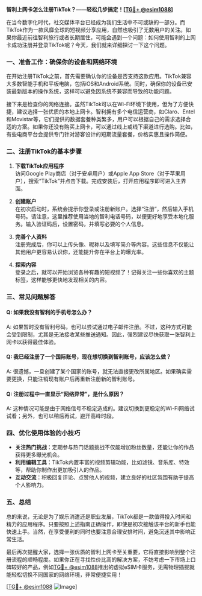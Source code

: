 **智利上网卡怎么注册TikTok？——轻松几步搞定！[[TG💪+ @esim1088](https://t.me/s/esim1088)]**

在当今数字化时代，社交媒体平台已经成为我们生活中不可或缺的一部分。而TikTok作为一款风靡全球的短视频分享应用，自然也吸引了无数用户的关注。如果你最近前往智利旅行或者长期居住，可能会遇到一个问题：如何使用智利的上网卡成功注册并登录TikTok呢？今天，我们就来详细探讨一下这个问题。

### 一、准备工作：确保你的设备和网络环境

在开始注册TikTok之前，首先需要确认你的设备是否支持这款应用。TikTok兼容大多数智能手机和平板电脑，包括iOS和Android系统。同时，确保你的设备已安装最新版本的操作系统，这样可以避免因系统不兼容而导致的功能问题。

接下来是检查你的网络连接。虽然TikTok可以在Wi-Fi环境下使用，但为了方便快捷，建议选择一张优质的本地上网卡。智利拥有多个电信运营商，如Claro、Entel和Movistar等，它们提供的数据套餐种类繁多，用户可以根据自己的需求选择合适的方案。如果你还没有购买上网卡，可以通过线上或线下渠道进行选购。比如，有些电商平台会提供专门针对游客设计的短期流量套餐，价格实惠且操作简便。

### 二、注册TikTok的基本步骤

1. **下载TikTok应用程序**  
   访问Google Play商店（对于安卓用户）或Apple App Store（对于苹果用户），搜索“TikTok”并点击下载。完成安装后，打开应用程序即可进入主界面。

2. **创建账户**  
   在初次启动时，系统会提示你登录或注册新账户。选择“注册”，然后输入手机号码。请注意，这里推荐使用当地的智利电话号码，以便更好地享受本地化服务。输入验证码后，设置密码，并填写必要的个人信息。

3. **完善个人资料**  
   注册完成后，你可以上传头像、昵称以及填写简介等内容。这些信息不仅能让其他用户更容易认识你，还能提升你在平台上的曝光率。

4. **探索内容**  
   登录之后，就可以开始浏览各种有趣的短视频了！记得关注一些你喜欢的主题标签，这样能够更快地发现相关的内容。

### 三、常见问题解答

#### Q: 如果我没有智利的手机号怎么办？
A: 如果暂时没有智利号码，也可以尝试通过电子邮件注册。不过，这种方式可能会受到限制，尤其是无法接收某些推送通知。因此，强烈建议尽快获取一张智利上网卡以获得最佳体验。

#### Q: 我已经注册了一个国际账号，现在想切换到智利账号，应该怎么做？
A: 很遗憾，一旦创建了某个国家的账号，就无法直接更改所属地区。如果确实需要更换，只能注销现有账户后再重新注册新的智利账号。

#### Q: 注册过程中一直显示“网络异常”，是什么原因？
A: 这种情况可能是由于网络信号不稳定造成的。建议切换到更稳定的Wi-Fi网络试试看；另外，也可以稍后再试，避开高峰时段。

### 四、优化使用体验的小技巧

- **关注热门挑战**：定期参与热门话题挑战不仅能增加粉丝数量，还能让你的作品获得更多曝光机会。
- **利用编辑工具**：TikTok内置丰富的视频剪辑功能，比如滤镜、音乐库、特效等，帮助你制作出更加吸引人的作品。
- **互动交流**：积极回复评论、点赞他人的视频，建立良好的社区氛围有助于提高个人影响力。

### 五、总结

总的来说，无论是为了娱乐消遣还是职业发展，TikTok都是一款值得投入时间和精力的应用程序。只要按照上述指南正确操作，即使是初次接触该平台的新手也能快速上手。当然，在享受便利的同时也要注意合理安排时间，避免沉迷其中影响正常生活。

最后再次提醒大家，选择一张优质的智利上网卡至关重要，它将直接影响到整个注册流程的顺畅程度。如果你正在寻找性价比高的解决方案，不妨考虑一下市场上口碑较好的产品，例如[TG💪+ @esim1088](https://t.me/s/esim1088)推出的虚拟eSIM卡服务，无需物理插拔就能轻松切换不同国家的网络环境，非常便捷实用！

[[TG💪+ @esim1088](https://t.me/s/esim1088) ![Image](https://i.postimg.cc/4NQfJmqS/Snipaste-2025-05-13-00-14-12.png)]